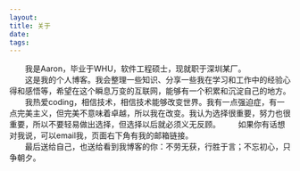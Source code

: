 ```yaml
---
layout: 
title: 关于
date: 
tags:
---
```

&emsp;&emsp;我是Aaron，毕业于WHU，软件工程硕士，现就职于深圳某厂。  
&emsp;&emsp;这是我的个人博客。我会整理一些知识、分享一些我在学习和工作中的经验心得和感悟等，希望在这个瞬息万变的互联网，能够有一个积累和沉淀自己的地方。  
&emsp;&emsp;我热爱coding，相信技术，相信技术能够改变世界。我有一点强迫症，有一点完美主义，但完美不意味着卓越，所以我在改变。我认为选择很重要，努力也很重要，所以不要轻易做出选择，但选择以后就必须义无反顾。 
&emsp;&emsp;如果你有话想对我说，可以email我，页面右下角有我的邮箱链接。  
&emsp;&emsp;最后送给自己，也送给看到我博客的你：不劳无获，行胜于言；不忘初心，只争朝夕。

